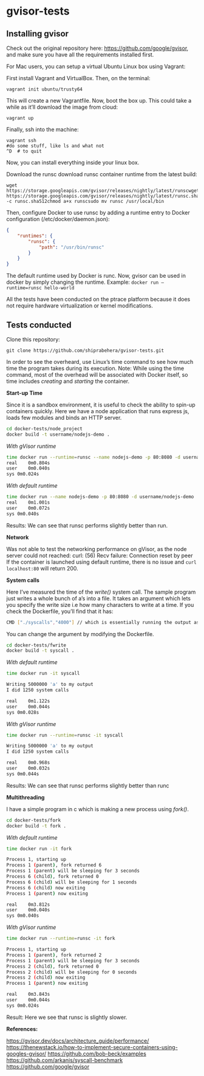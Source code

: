 # gvisor-tests

## Installing gvisor
Check out the original repository here: https://github.com/google/gvisor, and make sure you have all the requirements installed first.

For Mac users, you can setup a virtual Ubuntu Linux box using Vagrant:

First install Vagrant and VirtualBox. Then, on the terminal:

`vagrant init ubuntu/trusty64`

This will create a new Vagrantfile. 
Now, boot the box up. This could take a while as it’ll download the image from cloud:

`vagrant up`

Finally, ssh into the machine:

```
vagrant ssh
#do some stuff, like ls and what not
^D  # to quit
```


Now, you can install everything inside your linux box.

Download the runsc download runsc container runtime from the latest build: 
```
wget https://storage.googleapis.com/gvisor/releases/nightly/latest/runscwget https://storage.googleapis.com/gvisor/releases/nightly/latest/runsc.sha512sha512sum -c runsc.sha512chmod a+x runscsudo mv runsc /usr/local/bin
```

Then, configure Docker to use runsc by adding a runtime entry to Docker configuration (/etc/docker/daemon.json):
```json
{
    "runtimes": {
        "runsc": {
            "path": "/usr/bin/runsc"
        }
    }
}
```

The default runtime used by Docker is runc. Now, gvisor can be used in docker by simply changing the runtime. Example: 
`docker run –runtime=runsc hello-world`

All the tests have been conducted on the ptrace platform because it does not require hardware virtualization or kernel modifications. 


## Tests conducted
Clone this repository:

`git clone https://github.com/shiprabehera/gvisor-tests.git`

In order to see the overheard, use Linux’s time command to see how much time the program takes during its execution. 
Note: While using the time command, most of the overhead will be associated with Docker itself, so time includes _creating_ and _starting_ the container.


**Start-up Time**

Since it is a sandbox environment, it is useful to check the ability to spin-up containers quickly. Here we have a node application that runs express js, loads few modules and binds an HTTP server.
```sh
cd docker-tests/node_project
docker build -t username/nodejs-demo .
```
_With gVisor runtime_
```sh
time docker run --runtime=runsc --name nodejs-demo -p 80:8080 -d username/nodejs-demo
real	0m0.804s
user	0m0.040s
sys	0m0.024s
```
_With default runtime_
```sh
time docker run --name nodejs-demo -p 80:8080 -d username/nodejs-demo
real	0m1.001s
user	0m0.072s
sys	0m0.040s
```

Results: We can see that runsc performs slightly better than run.

**Network**

Was not able to test the networking performance on gVisor, as the node server could not reached:
curl: (56) Recv failure: Connection reset by peer
If the container is launched using default runtime, there is no issue and `curl localhost:80` will return 200.

**System calls**

Here I’ve measured the time of the _write()_ system call. The sample program just writes a whole bunch of a’s into a file. It takes an argument which lets you specify the write size i.e how many characters to write at a time. If you check the Dockerfile, you’ll find that it has:
```sh
CMD ["./syscalls","4000"] // which is essentially running the output as ./syscalls 4000 so 4000 characters are written at a time
```

You can change the argument by modifying the Dockerfile.
```sh
cd docker-tests/fwrite
docker build -t syscall .
```
_With default runtime_
```sh
time docker run -it syscall

Writing 5000000 'a' to my output
I did 1250 system calls

real	0m1.122s
user	0m0.044s
sys	0m0.028s
```

_With gVisor runtime_
```sh
time docker run --runtime=runsc -it syscall

Writing 5000000 'a' to my output
I did 1250 system calls

real	0m0.968s
user	0m0.032s
sys	0m0.044s
```

Results: We can see that runsc performs slightly better than runc

**Multithreading**

I have a simple program in c which is making a new process using _fork()_.
```sh
cd docker-tests/fork
docker build -t fork .
```
_With default runtime_
```sh
time docker run -it fork

Process 1, starting up
Process 1 (parent), fork returned 6
Process 1 (parent) will be sleeping for 3 seconds
Process 6 (child), fork returned 0
Process 6 (child) will be sleeping for 1 seconds
Process 6 (child) now exiting
Process 1 (parent) now exiting

real	0m3.812s
user	0m0.040s
sys	0m0.040s
```



_With gVisor runtime_
```sh
time docker run --runtime=runsc -it fork

Process 1, starting up
Process 1 (parent), fork returned 2
Process 1 (parent) will be sleeping for 3 seconds
Process 2 (child), fork returned 0
Process 2 (child) will be sleeping for 0 seconds
Process 2 (child) now exiting
Process 1 (parent) now exiting

real	0m3.843s
user	0m0.044s
sys	0m0.024s
```


Result: Here we see that runsc is slightly slower.

**References:**

https://gvisor.dev/docs/architecture_guide/performance/
https://thenewstack.io/how-to-implement-secure-containers-using-googles-gvisor/
https://github.com/bob-beck/examples
https://github.com/arkanis/syscall-benchmark
https://github.com/google/gvisor
